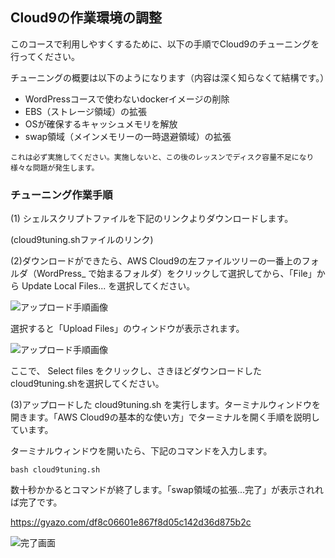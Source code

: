## Cloud9の作業環境の調整

このコースで利用しやすくするために、以下の手順でCloud9のチューニングを行ってください。

チューニングの概要は以下のようになります（内容は深く知らなくて結構です。）
- WordPressコースで使わないdockerイメージの削除
- EBS（ストレージ領域）の拡張
- OSが確保するキャッシュメモリを解放
- swap領域（メインメモリーの一時退避領域）の拡張

```
これは必ず実施してください。実施しないと、この後のレッスンでディスク容量不足になり様々な問題が発生します。
```


### チューニング作業手順

(1) シェルスクリプトファイルを下記のリンクよりダウンロードします。

(cloud9tuning.shファイルのリンク)

(2)ダウンロードができたら、AWS Cloud9の左ファイルツリーの一番上のフォルダ（WordPress_ で始まるフォルダ）をクリックして選択してから、「File」から Update Local Files... を選択してください。

![アップロード手順画像](https://techacademy.s3.amazonaws.com/bootcamp/lessons/orientation/cloud9_wordpress_4.png)

選択すると「Upload Files」のウィンドウが表示されます。

![アップロード手順画像](https://s3-ap-northeast-1.amazonaws.com/techacademy-bootcamp/pictures/428/original.png)

ここで、 Select files をクリックし、さきほどダウンロードしたcloud9tuning.shを選択してください。

(3)アップロードした cloud9tuning.sh を実行します。ターミナルウィンドウを開きます。「AWS Cloud9の基本的な使い方」でターミナルを開く手順を説明しています。

ターミナルウィンドウを開いたら、下記のコマンドを入力します。

```
bash cloud9tuning.sh
```

数十秒かかるとコマンドが終了します。「swap領域の拡張...完了」が表示されれば完了です。

https://gyazo.com/df8c06601e867f8d05c142d36d875b2c

![完了画面](https://i.gyazo.com/df8c06601e867f8d05c142d36d875b2c.png)

